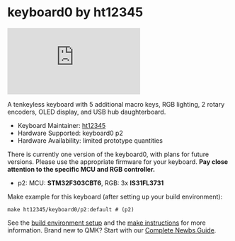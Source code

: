 # keyboard0 by ht12345
![keyboard0](https://geekhack.org/index.php?action=dlattach;topic=115921.0;attach=280953;image)

A tenkeyless keyboard with 5 additional macro keys, RGB lighting, 2 rotary encoders, OLED display, and USB hub daughterboard.
* Keyboard Maintainer: [ht12345](https://github.com/howardt12345)
* Hardware Supported: keyboard0 p2
* Hardware Availability: limited prototype quantities

There is currently one version of the keyboard0, with plans for future versions. Please use the appropriate firmware for your keyboard. **Pay close attention to the specific MCU and RGB controller.**

* p2: MCU: **STM32F303CBT6**, RGB: 3x **IS31FL3731**

Make example for this keyboard (after setting up your build environment):

    make ht12345/keyboard0/p2:default # (p2)


See the [build environment setup](https://docs.qmk.fm/#/getting_started_build_tools) and the [make instructions](https://docs.qmk.fm/#/getting_started_make_guide) for more information. Brand new to QMK? Start with our [Complete Newbs Guide](https://docs.qmk.fm/#/newbs).
